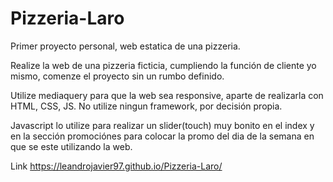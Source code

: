 # Pizzeria-Laro
 Primer proyecto personal, web estatica de una pizzeria.
 
 Realize la web de una pizzeria ficticia, cumpliendo la función de cliente yo mismo, comenze el proyecto sin un rumbo definido.
 
 Utilize mediaquery para que la web sea responsive, aparte de realizarla con HTML, CSS, JS. No utilize ningun framework, por decisión propia.

Javascript lo utilize para realizar un slider(touch) muy bonito en el index y en la sección promociónes para colocar la promo del dia de la semana en que se este utilizando la web. 
 
Link https://leandrojavier97.github.io/Pizzeria-Laro/
